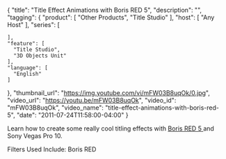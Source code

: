 {
  "title": "Title Effect Animations with Boris RED 5",
  "description": "",
  "tagging": {
    "product": [
      "Other Products",
      "Title Studio"
    ],
    "host": [
      "Any Host"
    ],
    "series": [

    ],
    "feature": [
      "Title Studio",
      "3D Objects Unit"
    ],
    "language": [
      "English"
    ]
  },
  "thumbnail_url": "https://img.youtube.com/vi/mFW03B8uqOk/0.jpg",
  "video_url": "https://youtu.be/mFW03B8uqOk",
  "video_id": "mFW03B8uqOk",
  "video_name": "title-effect-animations-with-boris-red-5",
  "date": "2011-07-24T11:58:00-04:00"
}

Learn how to create some really cool titling effects with [ Boris RED 5 ](/products/red/) and Sony Vegas Pro 10.

Filters Used Include: Boris RED


